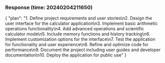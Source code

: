 ### Response (time: 20240204211650)

{
  "plan": "1. Define project requirements and user stories\n2. Design the user interface for the calculator application\n3. Implement basic arithmetic operations functionality\n4. Add advanced operations and scientific calculator mode\n5. Include memory functions and history tracking\n6. Implement customization options for the interface\n7. Test the application for functionality and user experience\n8. Refine and optimize code for performance\n9. Document the project including user guides and developer documentation\n10. Deploy the application for public use"
}